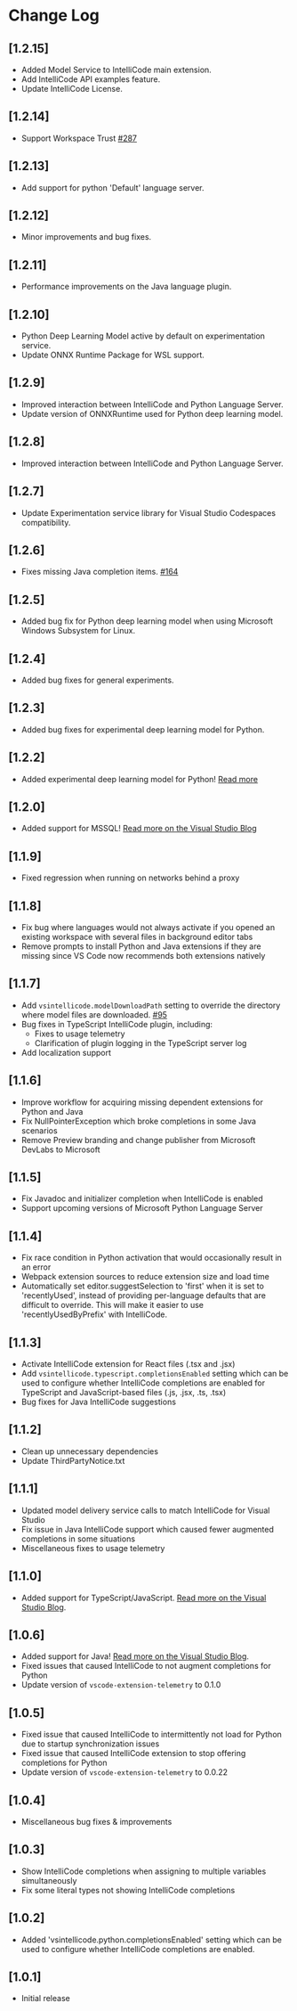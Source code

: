 # Change Log
## [1.2.15]
- Added Model Service to IntelliCode main extension.
- Add IntelliCode API examples feature.
- Update IntelliCode License.

## [1.2.14]
- Support Workspace Trust [#287](https://github.com/MicrosoftDocs/intellicode/issues/287)

## [1.2.13]
- Add support for python 'Default' language server.

## [1.2.12]
- Minor improvements and bug fixes.

## [1.2.11]
- Performance improvements on the Java language plugin.

## [1.2.10]
- Python Deep Learning Model active by default on experimentation service.
- Update ONNX Runtime Package for WSL support.

## [1.2.9]
- Improved interaction between IntelliCode and Python Language Server.
- Update version of ONNXRuntime used for Python deep learning model.

## [1.2.8]
- Improved interaction between IntelliCode and Python Language Server.

## [1.2.7]
- Update Experimentation service library for Visual Studio Codespaces compatibility.

## [1.2.6]
- Fixes missing Java completion items. [#164](https://github.com/MicrosoftDocs/intellicode/issues/164)

## [1.2.5]
- Added bug fix for Python deep learning model when using Microsoft Windows Subsystem for Linux.

## [1.2.4]
- Added bug fixes for general experiments.

## [1.2.3]
- Added bug fixes for experimental deep learning model for Python.

## [1.2.2]
- Added experimental deep learning model for Python! [Read more](https://aka.ms/intellicode/vscode-experiments)

## [1.2.0]
- Added support for MSSQL! [Read more on the Visual Studio Blog](https://aka.ms/vsicsql)

## [1.1.9]
- Fixed regression when running on networks behind a proxy

## [1.1.8]
- Fix bug where languages would not always activate if you opened an existing workspace with several files in background editor tabs
- Remove prompts to install Python and Java extensions if they are missing since VS Code now recommends both extensions natively

## [1.1.7]
- Add `vsintellicode.modelDownloadPath` setting to override the directory where model files are downloaded. [#95](https://github.com/MicrosoftDocs/intellicode/issues/95)
- Bug fixes in TypeScript IntelliCode plugin, including:
  - Fixes to usage telemetry
  - Clarification of plugin logging in the TypeScript server log
- Add localization support

## [1.1.6]
- Improve workflow for acquiring missing dependent extensions for Python and Java
- Fix NullPointerException which broke completions in some Java scenarios
- Remove Preview branding and change publisher from Microsoft DevLabs to Microsoft

## [1.1.5]
- Fix Javadoc and initializer completion when IntelliCode is enabled
- Support upcoming versions of Microsoft Python Language Server

## [1.1.4]
- Fix race condition in Python activation that would occasionally result in an error
- Webpack extension sources to reduce extension size and load time
- Automatically set editor.suggestSelection to 'first' when it is set to 'recentlyUsed', instead of providing per-language defaults that are difficult to override. This will make it easier to use 'recentlyUsedByPrefix' with IntelliCode.

## [1.1.3]
- Activate IntelliCode extension for React files (.tsx and .jsx)
- Add `vsintellicode.typescript.completionsEnabled` setting which can be used to configure whether IntelliCode completions are enabled for TypeScript and JavaScript-based files (.js, .jsx, .ts, .tsx)
- Bug fixes for Java IntelliCode suggestions
 
## [1.1.2]
- Clean up unnecessary dependencies
- Update ThirdPartyNotice.txt

## [1.1.1]
- Updated model delivery service calls to match IntelliCode for Visual Studio
- Fix issue in Java IntelliCode support which caused fewer augmented completions in some situations
- Miscellaneous fixes to usage telemetry

## [1.1.0]
- Added support for TypeScript/JavaScript. [Read more on the Visual Studio Blog](https://aka.ms/vsicblog).

## [1.0.6]
- Added support for Java! [Read more on the Visual Studio Blog](https://aka.ms/vsicjava).
- Fixed issues that caused IntelliCode to not augment completions for Python
- Update version of `vscode-extension-telemetry` to 0.1.0

## [1.0.5]
- Fixed issue that caused IntelliCode to intermittently not load for Python due to startup synchronization issues
- Fixed issue that caused IntelliCode extension to stop offering completions for Python
- Update version of `vscode-extension-telemetry` to 0.0.22

## [1.0.4]
- Miscellaneous bug fixes & improvements

## [1.0.3]
- Show IntelliCode completions when assigning to multiple variables simultaneously
- Fix some literal types not showing IntelliCode completions

## [1.0.2]
- Added 'vsintellicode.python.completionsEnabled' setting which can be used to configure whether IntelliCode completions are enabled.

## [1.0.1]
- Initial release
